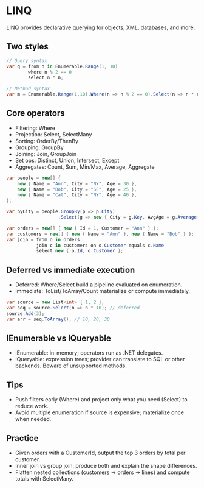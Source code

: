# LINQ

LINQ provides declarative querying for objects, XML, databases, and more.

## Two styles
```csharp
// Query syntax
var q = from n in Enumerable.Range(1, 10)
		where n % 2 == 0
		select n * n;

// Method syntax
var m = Enumerable.Range(1,10).Where(n => n % 2 == 0).Select(n => n * n);
```

## Core operators
- Filtering: Where
- Projection: Select, SelectMany
- Sorting: OrderBy/ThenBy
- Grouping: GroupBy
- Joining: Join, GroupJoin
- Set ops: Distinct, Union, Intersect, Except
- Aggregates: Count, Sum, Min/Max, Average, Aggregate

```csharp
var people = new[] {
	new { Name = "Ann", City = "NY", Age = 30 },
	new { Name = "Bob", City = "SF", Age = 25 },
	new { Name = "Cat", City = "NY", Age = 40 },
};

var byCity = people.GroupBy(p => p.City)
				   .Select(g => new { City = g.Key, AvgAge = g.Average(p => p.Age) });

var orders = new[] { new { Id = 1, Customer = "Ann" } };
var customers = new[] { new { Name = "Ann" }, new { Name = "Bob" } };
var join = from o in orders
		   join c in customers on o.Customer equals c.Name
		   select new { o.Id, o.Customer };
```

## Deferred vs immediate execution
- Deferred: Where/Select build a pipeline evaluated on enumeration.
- Immediate: ToList/ToArray/Count materialize or compute immediately.
```csharp
var source = new List<int> { 1, 2 };
var seq = source.Select(n => n * 10); // deferred
source.Add(3);
var arr = seq.ToArray(); // 10, 20, 30
```

## IEnumerable vs IQueryable
- IEnumerable: in-memory; operators run as .NET delegates.
- IQueryable: expression trees; provider can translate to SQL or other backends. Beware of unsupported methods.

## Tips
- Push filters early (Where) and project only what you need (Select) to reduce work.
- Avoid multiple enumeration if source is expensive; materialize once when needed.

## Practice
- Given orders with a CustomerId, output the top 3 orders by total per customer.
- Inner join vs group join: produce both and explain the shape differences.
- Flatten nested collections (customers -> orders -> lines) and compute totals with SelectMany.
